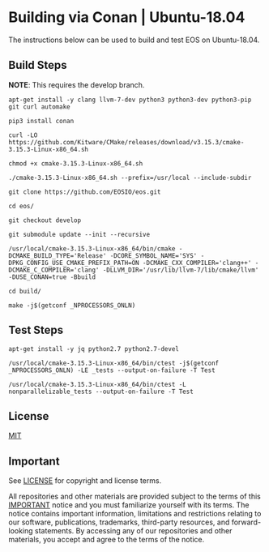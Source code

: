# Building via Conan | Ubuntu-18.04

The instructions below can be used to build and test EOS on Ubuntu-18.04.

## Build Steps

**NOTE**: This requires the develop branch.

```
apt-get install -y clang llvm-7-dev python3 python3-dev python3-pip git curl automake 

pip3 install conan

curl -LO https://github.com/Kitware/CMake/releases/download/v3.15.3/cmake-3.15.3-Linux-x86_64.sh

chmod +x cmake-3.15.3-Linux-x86_64.sh

./cmake-3.15.3-Linux-x86_64.sh --prefix=/usr/local --include-subdir

git clone https://github.com/EOSIO/eos.git

cd eos/

git checkout develop

git submodule update --init --recursive

/usr/local/cmake-3.15.3-Linux-x86_64/bin/cmake -DCMAKE_BUILD_TYPE='Release' -DCORE_SYMBOL_NAME='SYS' -DPKG_CONFIG_USE_CMAKE_PREFIX_PATH=ON -DCMAKE_CXX_COMPILER='clang++' -DCMAKE_C_COMPILER='clang' -DLLVM_DIR='/usr/lib/llvm-7/lib/cmake/llvm' -DUSE_CONAN=true -Bbuild

cd build/

make -j$(getconf _NPROCESSORS_ONLN)
```
## Test Steps

```
apt-get install -y jq python2.7 python2.7-devel

/usr/local/cmake-3.15.3-Linux-x86_64/bin/ctest -j$(getconf _NPROCESSORS_ONLN) -LE _tests --output-on-failure -T Test

/usr/local/cmake-3.15.3-Linux-x86_64/bin/ctest -L nonparallelizable_tests --output-on-failure -T Test
```

## License

[MIT](../LICENSE)

## Important

See [LICENSE](../LICENSE) for copyright and license terms.

All repositories and other materials are provided subject to the terms of this [IMPORTANT](../IMPORTANT.md) notice and you must familiarize yourself with its terms.  The notice contains important information, limitations and restrictions relating to our software, publications, trademarks, third-party resources, and forward-looking statements.  By accessing any of our repositories and other materials, you accept and agree to the terms of the notice.
